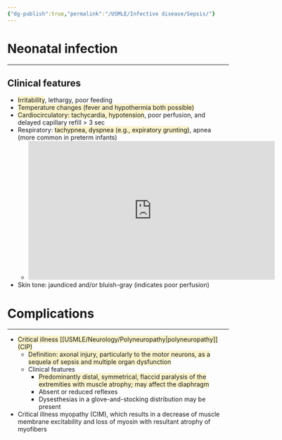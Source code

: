 ```yaml
---
{"dg-publish":true,"permalink":"/USMLE/Infective disease/Sepsis/"}
---
```


# Neonatal infection
---
## Clinical features
- <span style="background:rgba(240, 200, 0, 0.2)">Irritability</span>, lethargy, poor feeding
- <span style="background:rgba(240, 200, 0, 0.2)">Temperature changes (fever and hypothermia both possible)</span>
- <span style="background:rgba(240, 200, 0, 0.2)">Cardiocirculatory: tachycardia, hypotension</span>, poor perfusion, and delayed capillary refill > 3 sec 
- Respiratory: <span style="background:rgba(240, 200, 0, 0.2)">tachypnea, dyspnea (e.g., expiratory grunting)</span>, apnea (more common in preterm infants)
	- <iframe width="560" height="315" src="https://www.youtube.com/embed/KQTEu1mpRY8" frameborder="0" allow="accelerometer; autoplay; clipboard-write; encrypted-media; gyroscope; picture-in-picture" allowfullscreen></iframe>
- Skin tone: jaundiced and/or bluish-gray (indicates poor perfusion)
# Complications
---
- <span style="background:rgba(240, 200, 0, 0.2)">Critical illness [[USMLE/Neurology/Polyneuropathy\|polyneuropathy]] (CIP)</span>
	- <span style="background:rgba(240, 200, 0, 0.2)">Definition: axonal injury, particularly to the motor neurons, as a sequela of sepsis and multiple organ dysfunction</span>
	- Clinical features
		- <span style="background:rgba(240, 200, 0, 0.2)">Predominantly distal, symmetrical, flaccid paralysis of the extremities with muscle atrophy; may affect the diaphragm</span>
		- Absent or reduced reflexes
		- Dysesthesias in a glove-and-stocking distribution may be present
- Critical illness myopathy (CIM), which results in a decrease of muscle membrane excitability and loss of myosin with resultant atrophy of myofibers
